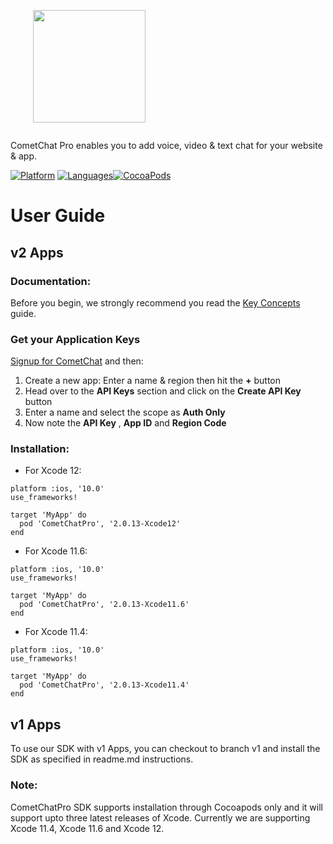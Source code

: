 <div style="width:100%">
    <div style="width:50%; display:inline-block">
        <p align="center">
        <img align="center" width="180" height="180" alt="" src="https://github.com/cometchat-pro/ios-swift-chat-app/blob/master/Screenshots/CometChat%20Logo.png">    
        </p>    
    </div>    
</div>

CometChat Pro enables you to add voice, video & text chat for your website & app.

[![Platform](https://img.shields.io/badge/platform-iOS-orange.svg)](https://cocoapods.org/pods/CometChatPro)
[![Languages](https://img.shields.io/badge/language-Objective--C%20%7C%20Swift-orange.svg)](https://github.com/cometchat-pro/ios-chat-sdk)[![CocoaPods](https://img.shields.io/badge/pod-v2.0.13-green.svg)](https://cocoapods.org/pods/CometChatPro)


# User Guide

## v2 Apps

### Documentation:

Before you begin, we strongly recommend you read the <a href="https://prodocs.cometchat.com/2.0/docs/concepts" target="_blank">Key Concepts</a> guide.

### Get your Application Keys

<a href="https://app.cometchat.io" target="_blank">Signup for CometChat</a> and then:

1. Create a new app: Enter a name & region  then hit the **+** button
2. Head over to the **API Keys** section and click on the **Create API Key** button
3. Enter a name and select the scope as **Auth Only**
4. Now note the **API Key** , **App ID**  and **Region Code** 

### Installation:

- For Xcode 12:

```
platform :ios, '10.0'
use_frameworks!

target 'MyApp' do
  pod 'CometChatPro', '2.0.13-Xcode12'
end 
```

- For Xcode 11.6:

```
platform :ios, '10.0'
use_frameworks!

target 'MyApp' do
  pod 'CometChatPro', '2.0.13-Xcode11.6'
end 
```

- For Xcode 11.4:

```
platform :ios, '10.0'
use_frameworks!

target 'MyApp' do
  pod 'CometChatPro', '2.0.13-Xcode11.4'
end 
```

## v1 Apps

To use our SDK with v1 Apps, you can checkout to branch v1 and install the SDK as specified in readme.md instructions. 


### Note: 

CometChatPro SDK supports installation through Cocoapods only and it will support upto three latest releases of Xcode. Currently we are supporting Xcode 11.4, Xcode 11.6 and Xcode 12.
